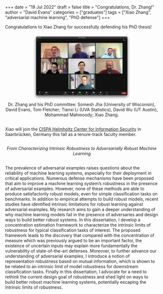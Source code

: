 +++
date = "19 Jul 2022"
draft = false
title = "Congratulations, Dr. Zhang!"
author = "David Evans"
categories = ["graduates"]
tags = ["Xiao Zhang", "adversarial machine learning", "PhD defense"]
+++

Congratulations to Xiao Zhang for successfully defending his PhD thesis!

<center>
<img src="/images/xiaozhangphd.png" width="65%">
<div class="caption">
Dr. Zhang and his PhD committee: Somesh Jha (University of Wisconsin), David Evans, Tom Fletcher; Tianxi&nbsp;Li&nbsp;(UVA&nbsp;Statistics), David&nbsp;Wu&nbsp;(UT&nbsp;Austin), Mohammad&nbsp;Mahmoody; Xiao&nbsp;Zhang.
</center>

##

Xiao will join the [CISPA Helmholtz Center for Information
Security](https://cispa.de/en) in Saarbrücken, Germany this fall as a
tenure-track faculty member.

##

<center>
<em>From Characterizing Intrinsic Robustness to Adversarially Robust Machine Learning</em>
</center>

##

The prevalence of adversarial examples raises questions about the
reliability of machine learning systems, especially for their
deployment in critical applications. Numerous defense mechanisms have
been proposed that aim to improve a machine learning system’s
robustness in the presence of adversarial examples. However, none of
these methods are able to produce satisfactorily robust models, even
for simple classification tasks on benchmarks. In addition to
empirical attempts to build robust models, recent studies have
identified intrinsic limitations for robust learning against
adversarial examples. My research aims to gain a deeper understanding
of why machine learning models fail in the presence of adversaries and
design ways to build better robust systems. In this dissertation, I
develop a concentration estimation framework to characterize the
intrinsic limits of robustness for typical classification tasks of
interest. The proposed framework leads to the discovery that compared
with the concentration of measure which was previously argued to be an
important factor, the existence of uncertain inputs may explain more
fundamentally the vulnerability of state-of-the-art
defenses. Moreover, to further advance our understanding of
adversarial examples, I introduce a notion of representation
robustness based on mutual information, which is shown to be related
to an intrinsic limit of model robustness for downstream
classification tasks. Finally in this dissertation, I advocate for a
need to rethink the current design goal of robustness and shed light
on ways to build better robust machine learning systems, potentially
escaping the intrinsic limits of robustness.
